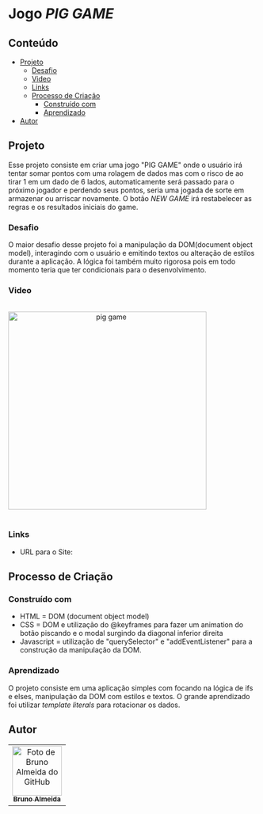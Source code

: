 # Jogo _PIG GAME_

## Conteúdo

- [Projeto](#projeto)
  - [Desafio](#desafio)
  - [Video](#video)
  - [Links](#links)
  - [Processo de Criação](#processo-de-criação)
    - [Construído com](#construído-com)
    - [Aprendizado](#aprendizado)
- [Autor](#autor)

## Projeto

Esse projeto consiste em criar uma jogo "PIG GAME" onde o usuário irá tentar somar pontos com uma rolagem de dados mas com o risco de ao tirar 1 em um dado de 6 lados, automaticamente será passado para o próximo jogador e perdendo seus pontos, seria uma jogada de sorte em armazenar ou arriscar novamente. O botão _NEW GAME_ irá restabelecer as regras e os resultados iniciais do game.

### Desafio

O maior desafio desse projeto foi a manipulação da DOM(document object model), interagindo com o usuário e emitindo textos ou alteração de estilos durante a aplicação. A lógica foi também muito rigorosa pois em todo momento teria que ter condicionais para o desenvolvimento.

### Video

<div style="display: inline-block"  align="center"><br>
      <img height="400em" src="/assets/pig-game.gif" align="center" alt="pig game" >
    <br><br>
</div>

### Links

- URL para o Site: []()

## Processo de Criação

### Construído com

- HTML = DOM (document object model)
- CSS = DOM e utilização do @keyframes para fazer um animation do botão piscando e o modal surgindo da diagonal inferior direita
- Javascript = utilização de "querySelector" e "addEventListener" para a construção da manipulação da DOM.

### Aprendizado

O projeto consiste em uma aplicação simples com focando na lógica de ifs e elses, manipulação da DOM com estilos e textos. O grande aprendizado foi utilizar _template literals_ para rotacionar os dados.

## Autor

<table>
  <tr>
    <td align="center">
      <a href="https://www.linkedin.com/in/rafael99ldm/">
        <img src="https://github.com/BrunoGaruda.png" width="100px;" alt="Foto de Bruno Almeida do GitHub"/><br>
        <sub>
          <b>Bruno Almeida</b>
        </sub>
      </a>
    </td>
  </tr>
</table>
